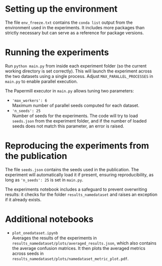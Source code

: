 # Setting up the environment
The file `env_freeze.txt` contains the `conda list` output from the environment used in the experiments. It includes more packages than strictly necessary but can serve as a reference for package versions.

# Running the experiments
Run `python main.py` from inside each experiment folder (so the current working directory is set correctly). This will launch the experiment across the two datasets using a single process. Adjust `MAX_PARALLEL_PROCESSES` in `main.py` to enable parallel execution.

The Papermill executor in `main.py` allows tuning two parameters:
- `'max_workers': 6`  
  Maximum number of parallel seeds computed for each dataset.  
- `'n_seeds': 25`  
  Number of seeds for the experiments. The code will try to load `seeds.json` from the experiment folder, and if the number of loaded seeds does not match this parameter, an error is raised.

# Reproducing the experiments from the publication
The file `seeds.json` contains the seeds used in the publication. The experiment will automatically load it if present, ensuring reproducibility, as long as `'n_seeds': 25` is set in `main.py`.

The experiments notebook includes a safeguard to prevent overwriting results: it checks for the folder `results_namedataset` and raises an exception if it already exists.

# Additional notebooks
- `plot_onedataset.ipynb`  
  Averages the results of the experiments in `results_namedataset/plots/averaged_results.json`, which also contains the average confusion matrices. It then plots the averaged metrics across seeds in `results_namedataset/plots/namedataset_metric_plot.pdf`.
  